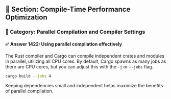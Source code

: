 ## 📘 Section: Compile-Time Performance Optimization
### 🔹 Category: Parallel Compilation and Compiler Settings
#### ✅ Answer 1422: Using parallel compilation effectively

The Rust compiler and Cargo can compile independent crates and modules in parallel, utilizing all CPU cores. By default, Cargo spawns as many jobs as there are CPU cores, but you can adjust this with the `-j` or `--jobs` flag.

```bash
cargo build --jobs 4
```

Keeping dependencies small and independent helps maximize the benefits of parallel compilation.
